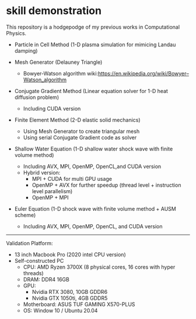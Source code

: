 # skill demonstration
This repository is a hodgepodge of my previous works in Computational Physics.
* Particle in Cell Method (1-D plasma simulation for mimicing Landau damping) 
* Mesh Generator (Delauney Triangle)
  * Bowyer-Watson algorithm
  wiki:https://en.wikipedia.org/wiki/Bowyer–Watson_algorithm

* Conjugate Gradient Method (Linear equation solver for 1-D heat diffusion problem)
  * Including CUDA version

* Finite Element Method (2-D elastic solid mechanics)
  * Using Mesh Generator to create triangular mesh
  * Using serial Conjugate Gradient code as solver

* Shallow Water Equation (1-D shallow water shock wave with finite volume method)
  * Including AVX, MPI, OpenMP, OpenCL,and CUDA version 
  * Hybrid version:
    * MPI + CUDA for multi GPU usage
    * OpenMP + AVX for further speedup (thread level + instruction level parallelism)
    * OpenMP + MPI

* Euler Equation (1-D shock wave with finite volume method + AUSM scheme)
  * Including AVX, MPI, OpenMP, OpenCL, and CUDA version
  
-------------------------
Validation Platform:
* 13 inch Macbook Pro (2020 intel CPU version)
* Self-constructed PC
  * CPU: AMD Ryzen 3700X (8 physical cores, 16 cores with hyper threads)
  * DRAM: DDR4 16GB 
  * GPU: 
    * Nvidia RTX 3080, 10GB GDDR6
    * Nvidia GTX 1050ti, 4GB  GDDR5
  * Motherboard: ASUS TUF GAMING X570-PLUS
  * OS: Window 10 / Ubuntu 20.04